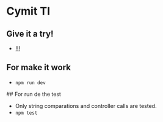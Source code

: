 # Cymit TI

## Give it a try!
  - [!!!](https://sign-up-thing.herokuapp.com/)

## For make it work
  - `npm run dev`

## For run de the test
  - Only string comparations and controller calls are tested.
  - `npm test`
